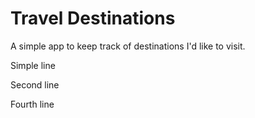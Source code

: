 # Travel Destinations

A simple app to keep track of destinations I'd like to visit.

Simple line

Second line

Fourth line